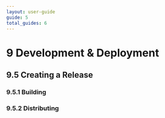 ```yaml
---
layout: user-guide
guide: 5
total_guides: 6
---
```

# 9 Development & Deployment

## 9.5 Creating a Release

### 9.5.1 Building

### 9.5.2 Distributing
